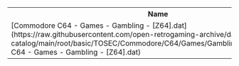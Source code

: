 <table>
<tr><th>Name</th><th>Size</th></tr>
<tr><td>[Commodore C64 - Games - Gambling - [Z64].dat](https://raw.githubusercontent.com/open-retrogaming-archive/dat-catalog/main/root/basic/TOSEC/Commodore/C64/Games/Gambling/[Z64]/Commodore C64 - Games - Gambling - [Z64].dat)</td><td>3352</td></tr>
</table>
